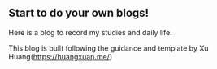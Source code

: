 ## Start to do your own blogs!

Here is a blog to record my studies and daily life.

This blog is built following the guidance and template by Xu Huang(https://huangxuan.me/)
